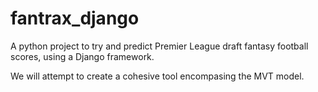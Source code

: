 # fantrax_django
A python project to try and predict Premier League draft fantasy football scores, using a Django framework.

We will attempt to create a cohesive tool encompasing the MVT model.

